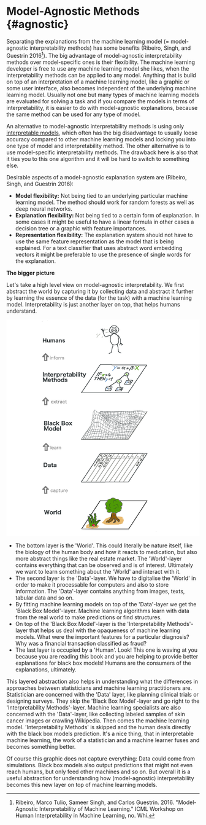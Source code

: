 

# Model-Agnostic Methods {#agnostic}
Separating the explanations from the machine learning model (= model-agnostic interpretability methods) has some benefits (Ribeiro, Singh, and Guestrin 2016[^Ribeiro2016]).
The big advantage of model-agnostic interpretability methods over model-specific ones is their flexibility.
The machine learning developer is free to use any machine learning model she likes, when the interpretability methods can be applied to any model.
Anything that is build on top of an interpretation of a machine learning model, like a graphic or some user interface, also becomes independent of the underlying machine learning model.
Usually not one but many types of machine learning models are evaluated for solving a task and if you compare the models in terms of interpretability, it is easier to do with model-agnostic explanations, because the same method can be used for any type of model.

An alternative to model-agnostic interpretability methods is using only [interpretable models](#simple), which often has the big disadvantage to usually loose accuracy compared to other machine learning models and locking you into one type of model and interpretability method.
The other alternative is to use model-specific interpretability methods.
The drawback here is also that it ties you to this one algorithm and it will be hard to switch to something else.

Desirable aspects of a model-agnostic explanation system are (Ribeiro, Singh, and Guestrin 2016):

- **Model flexibility:** Not being tied to an underlying particular machine learning model.
The method should work for random forests as well as deep neural networks.
- **Explanation flexibility:** Not being tied to a certain form of explanation.
In some cases it might be useful to have a linear formula in other cases a decision tree or a graphic with feature importances.
- **Representation flexibility:** The explanation system should not have to use the same feature representation as the model that is being explained.
For a text classifier that uses abstract word embedding vectors it might be preferable to use the presence of single words for the explanation.


**The bigger picture**

Let's take a high level view on model-agnostic interpretability.
We first abstract the world by capturing it by collecting data and abstract it further by learning the essence of the data (for the task) with a machine learning model.
Interpretability is just another layer on top, that helps humans understand.

<img src="images/big-picture.png" title="The big picture of explainable machine learning. The real world goes through many layers before it reaches the human in the form of explanations." alt="The big picture of explainable machine learning. The real world goes through many layers before it reaches the human in the form of explanations." width="700" />

- The bottom layer is the 'World'.
This could literally be nature itself, like the biology of the human body and how it reacts to medication, but also more abstract things like the real estate market.
The 'World'-layer contains everything that can be observed and is of interest.
Ultimately we want to learn something about the 'World' and interact with it.
- The second layer is the 'Data'-layer.
We have to digitalise the 'World' in order to make it processable for computers and also to store information.
The 'Data'-layer contains anything from images, texts, tabular data and so on.
- By fitting machine learning models on top of the 'Data'-layer we get the 'Black Box Model'-layer.
Machine learning algorithms learn with data from the real world to make predictions or find structures.
- On top of the 'Black Box Model'-layer is the 'Interpretability Methods'-layer that helps us deal with the opaqueness of machine learning models.
What were the important features for a particular diagnosis? Why was a financial transaction classified as fraud?
- The last layer is occupied by a 'Human'.
Look! This one is waving at you because you are reading this book and you are helping to provide better explanations for black box models!
Humans are the consumers of the explanations, ultimately.

This layered abstraction also helps in understanding what the differences in approaches between statisticians and machine learning practitioners are.
Statistician are concerned with the 'Data' layer, like planning clinical trials or designing surveys.
They skip the 'Black Box Model'-layer and go right to the 'Interpretability Methods'-layer.
Machine learning specialists are also concerned with the 'Data'-layer, like collecting labeled samples of skin cancer images or crawling Wikipedia.
Then comes the machine learning model.
'Interpretability Methods' is skipped and the human deals directly with the black box models prediction.
It's a nice thing, that in interpretable machine learning, the work of a statistician and a machine learner fuses and becomes something better.

Of course this graphic does not capture everything: Data could come from simulations. Black box models also output predictions that might not even reach humans, but only feed other machines and so on.
But overall it is a useful abstraction for understanding how (model-agnostic) interpretability becomes this new layer on top of machine learning models.


[^Ribeiro2016]: Ribeiro, Marco Tulio, Sameer Singh, and Carlos Guestrin. 2016. "Model-Agnostic Interpretability of Machine Learning." ICML Workshop on Human Interpretability in Machine Learning, no. Whi.
